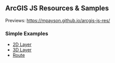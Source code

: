 ## ArcGIS JS Resources & Samples

Previews: https://mpayson.github.io/arcgis-js-res/

### Simple Examples
  - [2D Layer](/simple/2dLayer.html)
  - [3D Layer](/simple/3dLayer.html)
  - [Route](/simple/Route.html)
